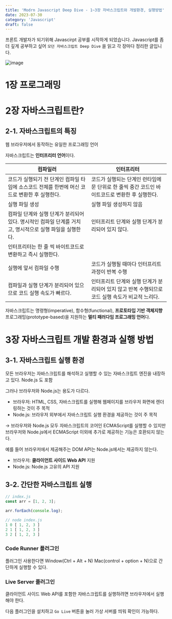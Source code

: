 ```yaml
---
title: 'Modrn Javascript Deep Dive - 1~3장 자바스크립트와 개발환경, 실행방법'
date: 2023-07-30
category: 'Javascript'
draft: false
---
```


프론트 개발자가 되기위해 Javascirpt 공부를 시작하게 되었습니다. Javascript를 좀 더 깊게 공부하고 싶어 `모던 자바스크립트 Deep Dive` 을 읽고 각 장마다 정리한 글입니다.

![image](https://user-images.githubusercontent.com/49144662/257033669-5c63b489-5cf2-4219-8599-08a2f3944328.png)

# 1장 프로그래밍

# 2장 자바스크립트란?

## 2-1. 자바스크립트의 특징

웹 브라우저에서 동작하는 유일한 프로그래밍 언어

자바스크립트는 **인터프리터 언어**이다.

| 컴파일러                                                                                                 | 인터프리터                                                                                       |
| -------------------------------------------------------------------------------------------------------- | ------------------------------------------------------------------------------------------------ |
| 코드가 실행되기 전 단계인 컴파일 타임에 소스코드 전체를 한번에 머신 코드로 변환한 후 실행한다.           | 코드가 실행되는 단계인 런타임에 문 단위로 한 줄씩 중간 코드인 바이트코드로 변환한 후 실행한다.   |
| 실행 파일 생성                                                                                           | 실행 파일 생성하지 않음                                                                          |
| 컴파일 단계와 실행 단계가 분리되어 있다. 명시적인 컴파일 단계를 거치고, 명시적으로 실행 파일을 실행한다. | 인터프리트 단계와 실행 단계가 분리되어 있지 않다.                                                |
| 인터프리터는 한 줄 씩 바이트코드로 변환하고 즉시 실행한다.                                               |
| 실행에 앞서 컴파일 수행                                                                                  | 코드가 실행될 때마다 인터프리트 과정이 반복 수행                                                 |
| 컴파일과 실행 단계가 분리되어 있으므로 코드 실행 속도가 빠르다.                                          | 인터프리트 단계와 실행 단계가 분리되어 있지 않고 반복 수행되므로 코드 실행 속도가 비교적 느리다. |

자바스크립트는 명령형(imperative), 함수형(functional), **프로토타입 기반 객체지향** 프로그래밍(prototype-based)을 지원하는 **멀티 패러다임 프로그래밍 언어**다.

# 3장 자바스크립트 개발 환경과 실행 방법

## 3-1. 자바스크립트 실행 환경

모든 브라우저는 자바스크립트를 해석하고 실행할 수 있는 자바스크립트 엔진을 내장하고 있다. Node.js 도 포함

그러나 브라우저와 Node.js는 용도가 다르다.

- 브라우저: HTML, CSS, 자바스크립트를 실행해 웹페이지를 브라우저 화면에 렌더링하는 것이 주 목적
- Node.js: 브라우저 외부에서 자바스크립트 실행 환경을 제공하는 것이 주 목적

→ 브라우저와 Node.js 모두 자바스크립트의 코어인 ECMAScript를 실행할 수 있지만 브라우저와 Node.js에서 ECMAScript 이외에 추가로 제공하는 기능은 호환되지 않는다.

예를 들어 브라우저에서 제공해주는 DOM API는 Node.js에서는 제공하지 않는다.

- 브라우저: **클라이언트 사이드 Web API** 지원
- Node.js: Node.js 고유의 API 지원

## 3-2. 간단한 자바스크립트 실행

```jsx
// index.js
const arr = [1, 2, 3];

arr.forEach(console.log);

// node index.js
1 0 [ 1, 2, 3 ]
2 1 [ 1, 2, 3 ]
3 2 [ 1, 2, 3 ]
```

### Code Runner 플러그인

플러그인 사용한다면 Window(Ctrl + Alt + N) Mac(control + option + N)으로 간단하게 실행할 수 있다.

### Live Server 플러그인

클라이언트 사이드 Web API를 포함한 자바스크립트를 실행하려면 브라우저에서 실행해야 한다.

다음 플러그인을 설치하고 `Go Live` 버튼을 눌러 가상 서버를 띄워 확인이 가능하다.
